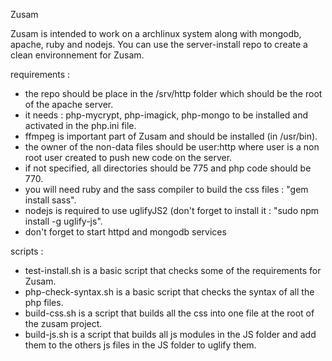 Zusam

Zusam is intended to work on a archlinux system along with mongodb, apache, ruby and nodejs.
You can use the server-install repo to create a clean environnement for Zusam.

requirements :
- the repo should be place in the /srv/http folder which should be the root of the apache server.
- it needs : php-mycrypt, php-imagick, php-mongo to be installed and activated in the php.ini file.
- ffmpeg is important part of Zusam and should be installed (in /usr/bin).
- the owner of the non-data files should be user:http where user is a non root user created to push new code on the server.
- if not specified, all directories should be 775 and php code should be 770.
- you will need ruby and the sass compiler to build the css files : "gem install sass".
- nodejs is required to use uglifyJS2 (don't forget to install it : "sudo npm install -g uglify-js".
- don't forget to start httpd and mongodb services

scripts :
- test-install.sh is a basic script that checks some of the requirements for Zusam.
- php-check-syntax.sh is a basic script that checks the syntax of all the php files.
- build-css.sh is a script that builds all the css into one file at the root of the zusam project.
- build-js.sh is a script that builds all js modules in the JS folder and add them to the others js files in the JS folder to uglify them.
